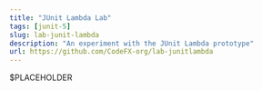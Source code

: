 ```yaml
---
title: "JUnit Lambda Lab"
tags: [junit-5]
slug: lab-junit-lambda
description: "An experiment with the JUnit Lambda prototype"
url: https://github.com/CodeFX-org/lab-junitlambda
---
```


$PLACEHOLDER
